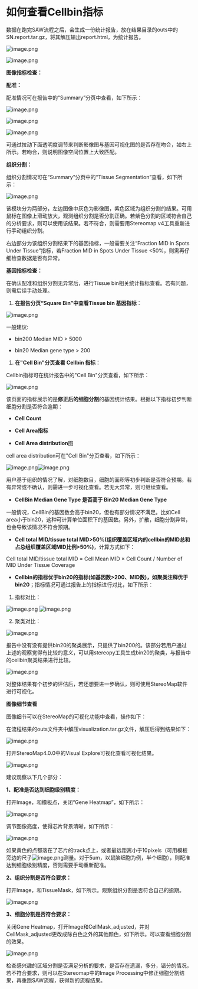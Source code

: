 # 如何查看Cellbin指标

数据在跑完SAW流程之后，会生成一份统计报告，放在结果目录的outs中的SN.report.tar.gz，将其解压输出report.html，为统计报告。

![image.png](https://alidocs.oss-cn-zhangjiakou.aliyuncs.com/res/meonaA4QW1PjnXxj/img/20e59f76-9deb-474c-a49e-92e958a0b1f6.png)

![image.png](https://alidocs.oss-cn-zhangjiakou.aliyuncs.com/res/meonaA4QW1PjnXxj/img/659859e1-2017-493f-ac02-0ab3cfade4c1.png)

**图像指标检查：**

**配准：**

配准情况可在报告中的“Summary”分页中查看，如下所示：

![image.png](https://alidocs.oss-cn-zhangjiakou.aliyuncs.com/res/meonaA4QW1PjnXxj/img/aed165d7-5e54-4fe8-93a0-7e71adee9b18.png)

![image.png](https://alidocs.oss-cn-zhangjiakou.aliyuncs.com/res/meonaA4QW1PjnXxj/img/0b3c608c-be1c-48dc-968e-3e8ddae9e8a8.png)

![image.png](https://alidocs.oss-cn-zhangjiakou.aliyuncs.com/res/meonaA4QW1PjnXxj/img/baf123d9-cc06-48f1-9fbf-8853667b155b.png)

可通过拉动下面透明度调节来判断影像图与基因可视化图的是否存在吻合，如右上所示。若吻合，则说明图像空间位置上大致匹配。

**组织分割：**

组织分割情况可在“Summary”分页中的“Tissue Segmentation”查看，如下所示：

![image.png](https://alidocs.oss-cn-zhangjiakou.aliyuncs.com/res/meonaA4QW1PjnXxj/img/abe4a815-8cb5-40d5-93b9-3e24cd21f614.png)

该模块分为两部分，左边图像中灰色为影像图，紫色区域为组织分割的结果。可用鼠标在图像上滑动放大，观测组织分割是否分割正确。若紫色分割的区域符合自己的分析要求，则可以使用该结果。若不符合，则需要用Stereomap v4工具重新进行手动组织分割。

右边部分为该组织分割结果下的基因指标，一般需要关注“Fraction MID in Spots Under Tissue”指标，若Fraction MID in Spots Under Tissue <50%，则需再仔细检查数据是否有异常。

**基因指标检查：**

在确认配准和组织分割无异常后，进行Tissue bin相关统计指标查看。若有问题，则需后续手动处理。

1.  **在报告分页“Square Bin”中查看Tissue bin 基因指标**：
    

![image.png](https://alidocs.oss-cn-zhangjiakou.aliyuncs.com/res/meonaA4QW1PjnXxj/img/8166da25-9734-47b1-b306-12f2fc524f6a.png)

一般建议:

*   bin200 Median MID > 5000
    
*   bin20 Median gene type > 200
    

1.  **在"Cell Bin"分页查看 Cellbin 指标**：
    

Cellbin指标可在统计报告中的"Cell Bin"分页查看，如下所示：

![image.png](https://alidocs.oss-cn-zhangjiakou.aliyuncs.com/res/meonaA4QW1PjnXxj/img/7ba1d1e4-e3c6-4851-b966-ca2c079cc3ba.png)

该页面的指标展示的是**修正后的细胞分割**的基因统计结果。根据以下指标初步判断细胞分割是否符合逾期：

*   **Cell Count**
    
*   **Cell Area指标**
    
*   **Cell Area distribution**图
    

cell area distribution可在"Cell Bin"分页查看，如下所示：

![image.png](https://alidocs.oss-cn-zhangjiakou.aliyuncs.com/res/meonaA4QW1PjnXxj/img/e21fe9b6-d550-4bc4-be44-844b1d427a3d.png)![image.png](https://alidocs.oss-cn-zhangjiakou.aliyuncs.com/res/meonaA4QW1PjnXxj/img/13bf57c5-8ce1-4ff5-84ae-635151ac672d.png)

用户基于组织的情况了解，对细胞数目，细胞的面积等初步判断是否符合预期。若有异常或不确认，则需进一步可视化查看。若无大异常，则可继续查看。

*   **CellBin Median Gene Type 是否高于 Bin20 Median Gene Type**
    

一般情况，CellBin的基因数会高于bin20，但也有部分情况不满足。比如Cell area小于bin20，这种可计算单位面积下的基因数。另外，扩散，细胞分割异常，也会导致该情况不符合预期。

*   **Cell total MID/tissue total MID>50%(组织覆盖区域内的cellbin的MID总和占总组织覆盖区域MID比例>50%)**，计算方式如下：
    

Cell total MID/tissue total MID = Cell Mean MID × Cell Count / Number of MID Under Tissue Coverage

*   **Cellbin的指标优于bin20的指标(如基因数>200、MID数)，如聚类注释优于bin20**；指标情况可通过报告上的指标进行对比，如下所示：
    

1.  指标对比：
    

![image.png](https://alidocs.oss-cn-zhangjiakou.aliyuncs.com/res/meonaA4QW1PjnXxj/img/07e60501-d656-4243-a199-fd0ad747b689.png) ![image.png](https://alidocs.oss-cn-zhangjiakou.aliyuncs.com/res/meonaA4QW1PjnXxj/img/6dd29ea5-544c-4413-8beb-4c2d549229d5.png)

2.  聚类对比：
    

![image.png](https://alidocs.oss-cn-zhangjiakou.aliyuncs.com/res/meonaA4QW1PjnXxj/img/cd2dab67-559d-419f-95eb-5af8382da324.png)

报告中没有没有提供bin20的聚类展示，只提供了bin200的。该部分若用户通过上述的观察觉得有比较的意义，可以用stereopy工具生成bin20的聚类，与报告中的cellbin聚类结果进行比较。

![image.png](https://alidocs.oss-cn-zhangjiakou.aliyuncs.com/res/meonaA4QW1PjnXxj/img/c002cdeb-aef8-40f3-aaff-597906670853.png)

对整体结果有个初步的评估后，若还想要进一步确认，则可使用StereoMap软件进行可视化。

**图像细节查看**

图像细节可以在StereoMap的可视化功能中查看，操作如下：

在流程结果的outs文件夹中解压visualization.tar.gz文件，解压后得到结果如下：

![image.png](https://alidocs.oss-cn-zhangjiakou.aliyuncs.com/res/meonaA4QW1PjnXxj/img/7a1a25a0-4c29-4136-9c99-561baf1830d4.png)

打开StereoMap4.0.0中的Visual Explore可视化查看可视化结果。

![image.png](https://alidocs.oss-cn-zhangjiakou.aliyuncs.com/res/meonaA4QW1PjnXxj/img/b3c65286-9f00-4956-9cca-5920a0b5bc6b.png)

建议观察以下几个部分：

**1、配准是否达到细胞级别精度：**

打开Image，和模板点，关闭“Gene Heatmap”，如下所示：

![image.png](https://alidocs.oss-cn-zhangjiakou.aliyuncs.com/res/meonaA4QW1PjnXxj/img/344ef670-f64b-42e7-9bbc-22ee69317759.png)

调节图像亮度，使得芯片背景清晰，如下所示：

![image.png](https://alidocs.oss-cn-zhangjiakou.aliyuncs.com/res/meonaA4QW1PjnXxj/img/6ddccbca-7059-4060-806a-a91cfaf61374.png)

如果黄色的点都落在了芯片的track点上，或者最远距离小于10pixels（可用模板旁边的尺子![image.png](https://alidocs.oss-cn-zhangjiakou.aliyuncs.com/res/meonaA4QW1PjnXxj/img/f6e5896a-8fb1-467c-a353-30d4f999a161.png)测量。对于5um，以鼠脑细胞为例，半个细胞），则配准达到细胞级别精度，否则需要手动重新配准。

**2、组织分割是否符合要求：**

打开Image，和TissueMask，如下所示。观察组织分割是否符合自己的逾期。

![image.png](https://alidocs.oss-cn-zhangjiakou.aliyuncs.com/res/meonaA4QW1PjnXxj/img/b9f99b7d-c9c9-4ea7-9365-7a7c5d3cb280.png)

**3、细胞分割是否符合要求：**

关闭Gene Heatmap，打开Image和CellMask\_adjusted，并对CellMask\_adjusted更改成除白色之外的其他颜色，如下所示。可以查看细胞分割的效果。

![image.png](https://alidocs.oss-cn-zhangjiakou.aliyuncs.com/res/meonaA4QW1PjnXxj/img/c4169922-e469-46f5-b93f-7590385edc82.png)

检查感兴趣的区域分割是否满足分析的要求，是否存在遗漏，多分，错分的情况，若不符合要求，则可以在Stereomap中的Image Processing中修正细胞分割结果，再重跑SAW流程，获得新的流程结果。